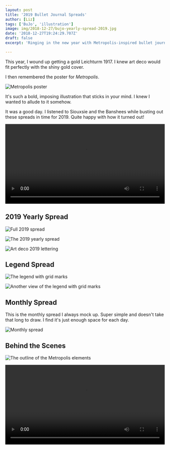 ```yaml
---
layout: post
title: '2019 Bullet Journal Spreads'
author: [Liz]
tags: ['BuJo', 'illustration']
image: img/2018-12-27/bujo-yearly-spread-2019.jpg
date: '2018-12-27T19:24:29.707Z'
draft: false
excerpt: 'Ringing in the new year with Metropolis-inspired bullet journal illustrations.'

---
```


This year, I wound up getting a gold Leichturm 1917. I knew art deco would fit perfectly with the shiny gold cover.

I then remembered the poster for <em>Metropolis</em>.

![Metropolis poster](img/2018-12-27/metropolis.jpg)

It's such a bold, imposing illustration that sticks in your mind. I knew I wanted to allude to it somehow.

It was a good day. I listened to Siouxsie and the Banshees while busting out these spreads in time for 2019. Quite happy with how it turned out!


<video controls loop autoplay width="100%">
  <source src="img/2018-12-27/bujo-flip-through.mp4" type="video/mp4">
  Your browser does not support the video tag.
</video>

## 2019 Yearly Spread

![Full 2019 spread](img/2018-12-27/bujo-2019-metropolis.jpg)

![The 2019 yearly spread](img/2018-12-27/bujo-yearly-spread-2019.jpg)

![Art deco 2019 lettering](img/2018-12-27/art-deco-lettering.jpg)

## Legend Spread

![The legend with grid marks](img/2018-12-27/bujo-legend-grid-2019.jpg)

![Another view of the legend with grid marks](img/2018-12-27/bujo-legend-grid-2-2019.jpg)

## Monthly Spread

This is the monthly spread I always mock up. Super simple and doesn't take that long to draw. I find it's just enough space for each day.

![Monthly spread](img/2018-12-27/monthly-bujo-spread-2019.jpg)

## Behind the Scenes

![The outline of the Metropolis elements](img/2018-12-27/bujo-metropolis-process.jpg)

<video controls loop autoplay width="100%">
  <source src="img/2018-12-27/bujo-process.mp4" type="video/mp4">
  Your browser does not support the video tag.
</video>

